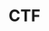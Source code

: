 ---
title: "CTF"
description: "CTF"
slug: "ctf"
image: "ctf.jpeg"
style:
    background: "#2a9d8f"
    color: "#fff"
---